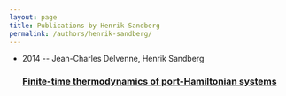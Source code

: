```yaml
---
layout: page
title: Publications by Henrik Sandberg
permalink: /authors/henrik-sandberg/
---
```


<ul class="post-list">
<li><span class='post-meta'>2014 -- Jean-Charles Delvenne, Henrik Sandberg</span><h3><a class='post-link' href='../../finite-time-thermodynamics-of-port-hamiltonian-systems'>Finite-time thermodynamics of port-Hamiltonian systems</a></h3></li>

</ul>
